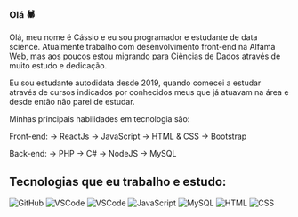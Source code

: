 ### Olá 🕷️


Olá, meu nome é Cássio e eu sou programador e estudante de data science. Atualmente trabalho com desenvolvimento front-end na Alfama Web, mas aos poucos estou migrando para Ciências de Dados através de muito estudo e dedicação.

Eu sou estudante autodidata desde 2019, quando comecei a estudar através de cursos indicados por conhecidos meus que já atuavam na área e desde então não parei de estudar.

Minhas principais habilidades em tecnologia são:

Front-end: -> ReactJs -> JavaScript -> HTML & CSS -> Bootstrap

Back-end: -> PHP -> C# -> NodeJS -> MySQL

## Tecnologias que eu trabalho e estudo:


![GitHub](https://img.shields.io/badge/-GitHub-red?logo=github)
![VSCode](https://img.shields.io/badge/-VSCode-blue?logo=visual-studio-code)
![VSCode](https://img.shields.io/badge/-PHP-purple?logo=php)
![JavaScript](https://img.shields.io/badge/-JavaScript-yellow?logo=Javascript)
![MySQL](https://img.shields.io/badge/-MySQL-blue?logo=MySQL)
![HTML](https://img.shields.io/badge/-HTML-grey?logo=html)
![CSS](https://img.shields.io/badge/-CSS-greenpool?logo=css)
